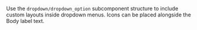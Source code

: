 Use the `dropdown/dropdown_option` subcomponent structure to include custom layouts inside dropdown menus. Icons can be placed alongside the Body label text.